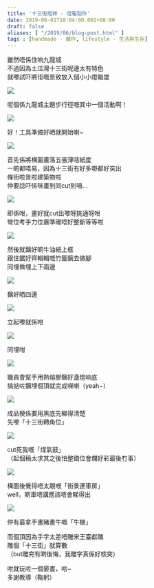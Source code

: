 ```yaml
---
title: '十三街燈神 - 燈箱製作'
date: 2019-06-01T18:04:00.002+08:00
draft: false
aliases: [ "/2019/06/blog-post.html" ]
tags : [handmade - 雜作, lifestyle - 生活與生存]
---
```


雖然唔係住响九龍城  
不過因為土瓜灣十三街呢邊太有特色  
就嚟試吓將佢嘅景致放入個小小燈箱度

![](/images/xiiistreets1.jpg)

呢個係九龍城主題步行徑嘅其中一個活動啊！

![](/images/xiiistreets2.jpg)

好！工具準備好晒就開始喇~

![](/images/xiiistreets3.jpg)

首先係將構圖畫落五張薄咭紙度  
一啲都唔易，因為十三街有好多嘢都好突出  
條街啦景啦建築物啦  
仲要諗吓係咪畫到同cut到喎…

![](/images/xiiistreets4.jpg)

即係咁，畫好就cut出嚟呀挑通呀咁  
彎位考手力位置準確唔好整斷等等啦

![](/images/xiiistreets5.jpg)

然後就黐好啲牛油紙上框  
跟住鋸好齊輯輯嘅竹籤黐去做腳  
同埋做埋上下兩邊

![](/images/xiiistreets6.jpg)

黐好晒四邊

![](/images/xiiistreets7.jpg)

立起嚟就係咁

![](/images/xiiistreets8.jpg)

同埋咁

![](/images/xiiistreets9.jpg)

職員會幫手用熱熔膠黐好盞燈响底  
搞掂咗黐埋個頂就完成㗎喇（yeah~）

![](/images/xiiistreets10.jpg)

成品梗係要用黑底先睇得清楚  
先嚟「十三街轉角位」

![](/images/xiiistreets11.jpg)

cut死我嘅「煤氣鼓」  
（起個稿太求其之後怕整錯位會爛好彩最後冇事）

![](/images/xiiistreets12.jpg)

構圖後覺得唔太靚嘅「街景連車房」  
well，啲車唔講應該唔會睇得出

![](/images/xiiistreets13.jpg)

仲有最拿手畫豬畫牛嘅「牛棚」

  

而個頂因為手字太差唔雕宋王臺獻醜  
雕個「十三街」就算數  
（but雕完有啲後悔，我雕字真係好核突）

  

  

咁就玩咗一個晏晝，哈~  
多謝教導（鞠躬）

